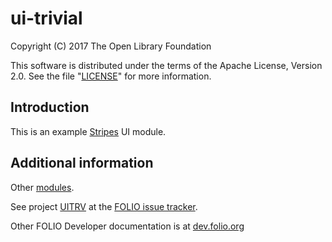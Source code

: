 # ui-trivial

Copyright (C) 2017 The Open Library Foundation

This software is distributed under the terms of the Apache License,
Version 2.0. See the file "[LICENSE](LICENSE)" for more information.

## Introduction

This is an example [Stripes](https://github.com/folio-org/stripes-core/) UI module.

## Additional information

Other [modules](http://dev.folio.org/source-code/#client-side).

See project [UITRV](https://issues.folio.org/browse/UITRV)
at the [FOLIO issue tracker](http://dev.folio.org/community/guide-issues).

Other FOLIO Developer documentation is at [dev.folio.org](http://dev.folio.org/)
